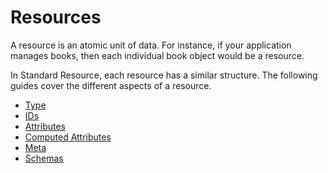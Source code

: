 # Resources

A resource is an atomic unit of data. For instance, if your application manages books,
then each individual book object would be a resource.

In Standard Resource, each resource has a similar structure. The following guides
cover the different aspects of a resource.

* [Type](type.md)
* [IDs](ids.md)
* [Attributes](attributes.md)
* [Computed Attributes](computed-attributes.md)
* [Meta](meta.md)
* [Schemas](schemas.md)
